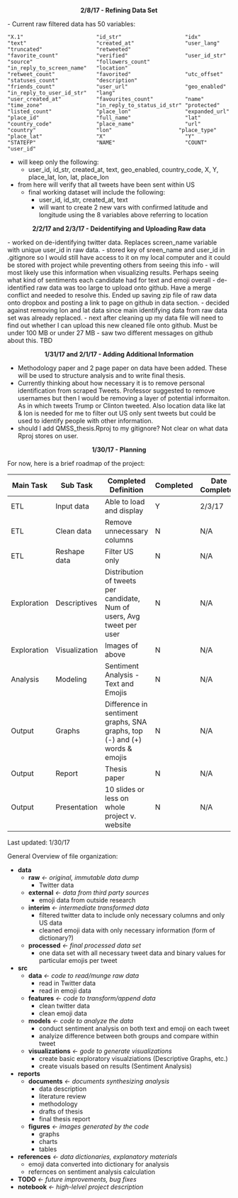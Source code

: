 <p align="center">
  <b>2/8/17 - Refining Data Set</b>
</p>
- Current raw filtered data has 50 variables:

 ` "X.1"                       "id_str"                   
  "idx"                       "text"                     
  "created_at"                "user_lang"                
  "truncated"                 "retweeted"                
 "favorite_count"            "verified"                 
 "user_id_str"               "source"                   
 "followers_count"           "in_reply_to_screen_name"  
 "location"                  "retweet_count"            
 "favorited"                 "utc_offset"               
"statuses_count"            "description"              
 "friends_count"             "user_url"                 
 "geo_enabled"               "in_reply_to_user_id_str"  
"lang"                      "user_created_at"          
 "favourites_count"          "name"                      "time_zone"                 "in_reply_to_status_id_str"
 "protected"                 "listed_count"             
 "place_lon"                 "expanded_url"             
 "place_id"                  "full_name"                
 "lat"                       "country_code"             
"place_name"                "url"                      
"country"                   "lon"                     "place_type"                "place_lat"                
 "X"                         "Y"                        
 "STATEFP"                   "NAME"                     
"COUNT"                     "user_id"  `

- will keep only the following:
  - user_id, id_str, created_at, text, geo_enabled, country_code, X, Y, place_lat, lon, lat, place_lon
- from here will verify that all tweets have been sent within US
  - final working dataset will include the following:
    - user_id, id_str, created_at, text
    - will want to create 2 new vars with confirmed latitude and longitude using the 8 variables above referring to location


<p align="center">
  <b> 2/2/17 and 2/3/17 - Deidentifying and Uploading Raw data</b>
</p>
- worked on de-identifying twitter data. Replaces screen_name variable with unique user_id in raw data.
- stored key of sreen_name and user_id in .gitignore so I would still have access to it on my local computer and it could be stored with project while preventing others from seeing this info
- will most likely use this information when visualizing results. Perhaps seeing what kind of sentiments each candidate had for text and emoji overall
- de-identified raw data was too large to upload onto github. Have a merge conflict and needed to resolve this. Ended up saving zip file of raw data onto dropbox and posting a link to page on github in data section.
- decided against removing lon and lat data since main identifying data from raw data set was already replaced.
- next after cleaning up my data file will need to find out whether I can upload this new cleaned file onto github. Must be under 100 MB or under 27 MB - saw two different messages on github about this. TBD

<p align="center">
  <b> 1/31/17 and 2/1/17  - Adding Additional Information</b>
</p>

- Methodology paper and 2 page paper on data have been added. These will be used to structure analysis and to write final thesis. 
- Currently thinking about how necessary it is to remove personal identification from scraped Tweets. Professor suggested to remove usernames but then I would be removing a layer of potential informaiton. As in which tweets Trump or Clinton tweeted. Also location data like lat & lon is needed for me to filter out US only sent tweets but could be used to identify people with other information. 
- should I add QMSS_thesis.Rproj to my gitignore? Not clear on what data Rproj stores on user. 


<p align="center">
  <b> 1/30/17 - Planning</b>
</p>


For now, here is a brief roadmap of the project:

| Main Task  | Sub Task | Completed Definition  | Completed |Date Completed |
| ------------- | ------------- | ------------- | ------------- |------------- |
| ETL | Input data  | Able to load and display  | Y  | 2/3/17 |
| ETL  | Clean data  | Remove unnecessary columns  | N  | N/A |
| ETL  | Reshape data  | Filter US only  | N  | N/A |
| Exploration  | Descriptives  | Distribution of tweets per candidate, Num of users, Avg tweet per user  | N  | N/A |
| Exploration  | Visualization  | Images of above  | N  | N/A |
| Analysis  | Modeling  | Sentiment Analysis - Text and Emojis  | N | N/A |
| Output  | Graphs  | Difference in sentiment graphs, SNA graphs, top (-) and (+) words & emojis   | N  | N/A |
| Output  | Report  | Thesis paper  | N  | N/A |
| Output  | Presentation  | 10 slides or less on whole project v. website  | N  | N/A |

Last updated: 1/30/17


General Overview of file organization:
- **data**
  - **raw**  *<- original, immutable data dump*
    - Twitter data
  - **external**  *<- data from third party sources*
    - emoji data from outside research
  - **interim**  *<- intermediate transformed data*
    - filtered twitter data to include only necessary columns and only US data
    - cleaned emoji data with only necessary information (form of dictionary?)
  - **processed**  *<- final processed data set*
    - one data set with all necessary tweet data and binary values for particular emojis per tweet
- **src**
  - **data** *<- code to read/munge raw data*
    - read in Twitter data
    - read in emoji data
  - **features** *<- code to transform/append data*
    - clean twitter data
    - clean emoji data
  - **models** *<- code to analyze the data*
    - conduct sentiment analysis on both text and emoji on each tweet
    - analyize difference between both groups and compare within tweet
  - **visualizations** *<- gode to generate visualizations*
    - create basic exploratory visualziations (Descriptive Graphs, etc.)
    - create visuals based on results (Sentiment Analysis)
- **reports**
  - **documents** *<- documents synthesizing analysis*
    - data description
    - literature review
    - methodology
    - drafts of thesis
    - final thesis report
  - **figures** *<- images generated by the code*
    - graphs
    - charts
    - tables
- **references** *<- data dictionaries, explanatory materials*
  - emoji data converted into dictionary for analysis
  - refernces on sentiment analysis calculation
- **TODO** *<- future improvements, bug fixes*
- **notebook** *<- high-lelvel project description*

